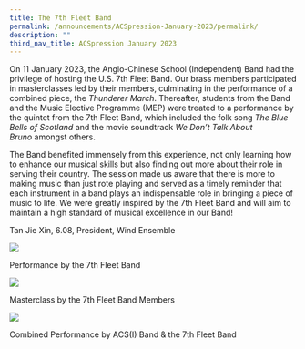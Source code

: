 ```yaml
---
title: The 7th Fleet Band
permalink: /announcements/ACSpression-January-2023/permalink/
description: ""
third_nav_title: ACSpression January 2023
---
```

On 11 January 2023, the Anglo-Chinese School (Independent) Band had the privilege of hosting the U.S. 7th Fleet Band. Our brass members participated in masterclasses led by their members, culminating in the performance of a combined piece, the _Thunderer March_. Thereafter, students from the Band and the Music Elective Programme (MEP) were treated to a performance by the quintet from the 7th Fleet Band, which included the folk song _The Blue Bells of Scotland_ and the movie soundtrack _We Don’t Talk About Bruno_ amongst others.

The Band benefited immensely from this experience, not only learning how to enhance our musical skills but also finding out more about their role in serving their country. The session made us aware that there is more to making music than just rote playing and served as a timely reminder that each instrument in a band plays an indispensable role in bringing a piece of music to life. We were greatly inspired by the 7th Fleet Band and will aim to maintain a high standard of musical excellence in our Band!

Tan Jie Xin, 6.08, President, Wind Ensemble

[![](https://www.acsindep.moe.edu.sg/wp-content/uploads/2023/01/Picture2-2.jpg)](https://www.acsindep.moe.edu.sg/wp-content/uploads/2023/01/Picture2-2.jpg)

Performance by the 7th Fleet Band

[![](https://www.acsindep.moe.edu.sg/wp-content/uploads/2023/01/Picture3-2.jpg)](https://www.acsindep.moe.edu.sg/wp-content/uploads/2023/01/Picture3-2.jpg)

Masterclass by the 7th Fleet Band Members

[![](https://www.acsindep.moe.edu.sg/wp-content/uploads/2023/01/Picture4-2.jpg)](https://www.acsindep.moe.edu.sg/wp-content/uploads/2023/01/Picture4-2.jpg)

Combined Performance by ACS(I) Band & the 7th Fleet Band